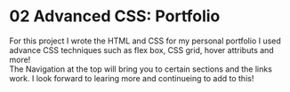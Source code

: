 # 02 Advanced CSS: Portfolio

For this project I wrote the HTML and CSS for my personal portfolio
I used advance CSS techniques such as flex box, CSS grid, hover attributs and more!  
The Navigation at the top will bring you to certain sections and the links work.  I look forward to
learing more and continueing to add to this!
